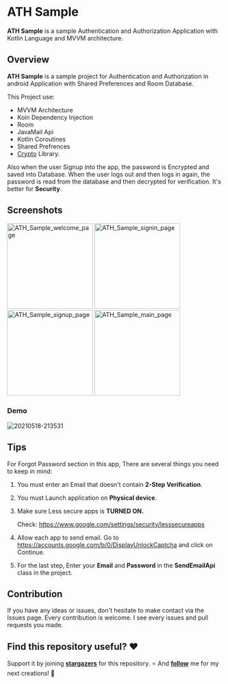 # ATH Sample

**ATH Sample** is a sample Authentication and Authorization Application with Kotlin Language and MVVM architecture.

## Overview

**ATH Sample** is a sample project for Authentication and Authorization in android Application with Shared Preferences and Room Database.

This Project use:

- MVVM Architecture 
- Koin Dependency Injection
- Room 
- JavaMail Api
- Kotlin Coroutines
- Shared Prefrences
- [Crypto](https://github.com/KazaKago/Cryptore) Library.

Also when the user Signup into the app, the password is Encrypted and saved into Database. When the user logs out and then logs in again, the password is read from the database and then decrypted for verification. It's better for **Security**.

## Screenshots
<img width="200" alt="ATH_Sample_welcome_page" src="https://user-images.githubusercontent.com/73066290/118691024-e924d680-b81d-11eb-9e91-c78b0a7e86df.png"> <img width="200" alt="ATH_Sample_signin_page" src="https://user-images.githubusercontent.com/73066290/118691048-ee822100-b81d-11eb-8e3f-41454fd19a1e.png"> <img width="200" alt="ATH_Sample_signup_page" src="https://user-images.githubusercontent.com/73066290/118691054-f04be480-b81d-11eb-9b33-251c030c7b74.png"> <img width="200" alt="ATH_Sample_main_page" src="https://user-images.githubusercontent.com/73066290/118691057-f17d1180-b81d-11eb-9f30-5d32e1f44b94.png">


### Demo
![20210518-213531](https://user-images.githubusercontent.com/73066290/118696654-c4336200-b823-11eb-9377-f4c0881daadd.gif)

## Tips

For Forgot Password section in this app, There are several things you need to keep in mind:

1. You must enter an Email that doesn't contain **2-Step Verification**.

2. You must Launch application on **Physical device**.

3. Make sure Less secure apps is **TURNED ON.**

   Check: https://www.google.com/settings/security/lesssecureapps

4. Allow each app to send email. Go to https://accounts.google.com/b/0/DisplayUnlockCaptcha and click on Continue.

5. For the last step, Enter your **Email** and **Password** in the **SendEmailApi** class in the project.

## Contribution

If you have any ideas or issues, don't hesitate to make contact via the Issues page. Every contribution is welcome. I see every issues and pull requests you made.

## Find this repository useful? ❤️

Support it by joining **[stargazers](https://github.com/AbolfaZlRezaEe/ATH-Sample/stargazers)** for this repository. ⭐
And **[follow](https://github.com/AbolfaZlRezaEe)** me for my next creations! 🤩



